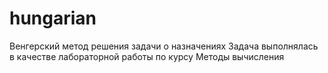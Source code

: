 # hungarian
Венгерский метод решения задачи о назначениях
Задача выполнялась в качестве лабораторной работы по курсу Методы вычисления
